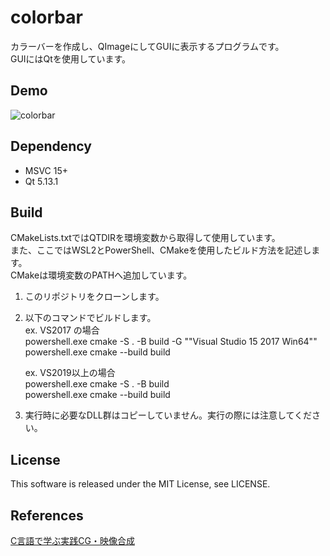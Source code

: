 
# colorbar
カラーバーを作成し、QImageにしてGUIに表示するプログラムです。  
GUIにはQtを使用しています。  

## Demo
![colorbar](https://user-images.githubusercontent.com/12496951/179530405-3f367292-541d-4aa0-b9b6-cb39ed4d15f1.PNG)

## Dependency
- MSVC 15+  
- Qt 5.13.1

## Build
CMakeLists.txtではQTDIRを環境変数から取得して使用しています。  
また、ここではWSL2とPowerShell、CMakeを使用したビルド方法を記述します。  
CMakeは環境変数のPATHへ追加しています。  

1. このリポジトリをクローンします。  
2. 以下のコマンドでビルドします。  
   ex. VS2017 の場合  
   powershell.exe cmake -S . -B build -G "\"Visual Studio 15 2017 Win64\""  
   powershell.exe cmake --build build  

   ex. VS2019以上の場合  
   powershell.exe cmake -S . -B build  
   powershell.exe cmake --build build  

3. 実行時に必要なDLL群はコピーしていません。実行の際には注意してください。


## License
This software is released under the MIT License, see LICENSE.

## References
[C言語で学ぶ実践CG・映像合成](https://www.ohmsha.co.jp/book/9784274500169/)
